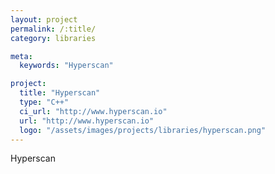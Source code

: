 ```yaml
---
layout: project
permalink: /:title/
category: libraries

meta:
  keywords: "Hyperscan"

project:
  title: "Hyperscan"
  type: "C++"
  ci_url: "http://www.hyperscan.io"
  url: "http://www.hyperscan.io"
  logo: "/assets/images/projects/libraries/hyperscan.png"
---
```


<p>Hyperscan</p>
